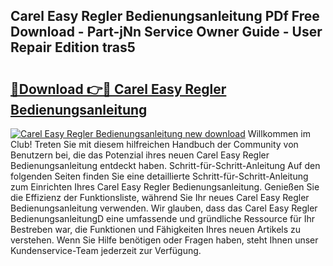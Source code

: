 ## Carel Easy Regler Bedienungsanleitung PDf Free Download - Part-jNn Service Owner Guide - User Repair Edition tras5

# <h2><a href="http://df0zrkb.blite.top/?on=Carel+Easy+Regler+Bedienungsanleitung">🔗Download 👉🔴 Carel Easy Regler Bedienungsanleitung</a></h2>

[![Carel Easy Regler Bedienungsanleitung new download](https://i.imgur.com/lujVjoI.png)](http://df0zrkb.blite.top/?on=Carel+Easy+Regler+Bedienungsanleitung)
Willkommen im Club! Treten Sie mit diesem hilfreichen Handbuch der Community von Benutzern bei, die das Potenzial ihres neuen Carel Easy Regler Bedienungsanleitung entdeckt haben. Schritt-für-Schritt-Anleitung Auf den folgenden Seiten finden Sie eine detaillierte Schritt-für-Schritt-Anleitung zum Einrichten Ihres Carel Easy Regler Bedienungsanleitung. Genießen Sie die Effizienz der Funktionsliste, während Sie Ihr neues Carel Easy Regler Bedienungsanleitung verwenden. Wir glauben, dass das Carel Easy Regler BedienungsanleitungD eine umfassende und gründliche Ressource für Ihr Bestreben war, die Funktionen und Fähigkeiten Ihres neuen Artikels zu verstehen. Wenn Sie Hilfe benötigen oder Fragen haben, steht Ihnen unser Kundenservice-Team jederzeit zur Verfügung.
